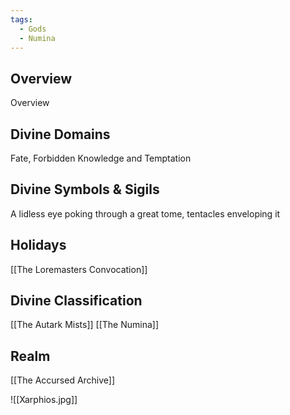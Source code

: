 ```yaml
---
tags:
  - Gods
  - Numina
---
```

## Overview
Overview
## Divine Domains
Fate, Forbidden Knowledge and Temptation
## Divine Symbols & Sigils
A lidless eye poking through a great tome, tentacles enveloping it
## Holidays
[[The Loremasters Convocation]]
## Divine Classification
[[The Autark Mists]]
[[The Numina]]
## Realm
[[The Accursed Archive]]

![[Xarphios.jpg]]